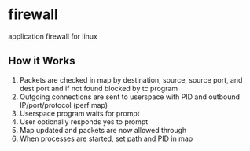 # firewall
application firewall for linux


## How it Works

1. Packets are checked in map by destination, source, source port, and dest port and if not found blocked by tc program
2. Outgoing connections are sent to userspace with PID and outbound IP/port/protocol (perf map)
3. Userspace program waits for prompt
4. User optionally responds yes to prompt
5. Map updated and packets are now allowed through
6. When processes are started, set path and PID in map



